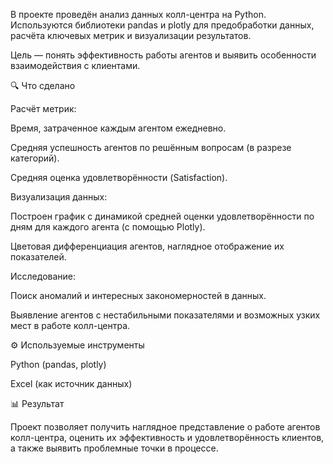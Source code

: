 В проекте проведён анализ данных колл-центра на Python. Используются библиотеки pandas и plotly для предобработки данных, расчёта ключевых метрик и визуализации результатов.

Цель — понять эффективность работы агентов и выявить особенности взаимодействия с клиентами.

🔍 Что сделано

Расчёт метрик:

Время, затраченное каждым агентом ежедневно.

Средняя успешность агентов по решённым вопросам (в разрезе категорий).

Средняя оценка удовлетворённости (Satisfaction).

Визуализация данных:

Построен график с динамикой средней оценки удовлетворённости по дням для каждого агента (с помощью Plotly).

Цветовая дифференциация агентов, наглядное отображение их показателей.

Исследование:

Поиск аномалий и интересных закономерностей в данных.

Выявление агентов с нестабильными показателями и возможных узких мест в работе колл-центра.

⚙️ Используемые инструменты

Python (pandas, plotly)

Excel (как источник данных)

📊 Результат

Проект позволяет получить наглядное представление о работе агентов колл-центра, оценить их эффективность и удовлетворённость клиентов, а также выявить проблемные точки в процессе.
